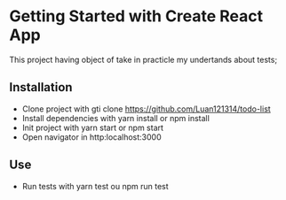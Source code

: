 # Getting Started with Create React App

This project having object of take in practicle my undertands about tests;

## Installation

- Clone project with gti clone https://github.com/Luan121314/todo-list
- Install dependencies with yarn install or npm install
- Init project with yarn start or npm start
- Open navigator in http:localhost:3000

## Use

 - Run tests with yarn test ou npm run test
